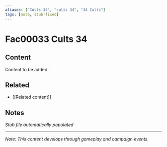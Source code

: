 ```yaml
---
aliases: ["Cults 34", "cults 34", "34 Cults"]
tags: [note, stub-fixed]
---
```


# Fac00033 Cults 34

## Content
Content to be added.

## Related
- [[Related content]]

## Notes
*Stub file automatically populated*

---
*Note: This content develops through gameplay and campaign events.*